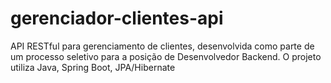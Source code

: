 # gerenciador-clientes-api
API RESTful para gerenciamento de clientes, desenvolvida como parte de um processo seletivo para a posição de Desenvolvedor Backend. O projeto utiliza Java, Spring Boot, JPA/Hibernate
